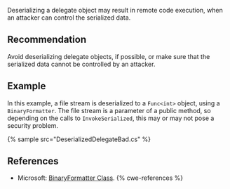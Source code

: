 Deserializing a delegate object may result in remote code execution, when an attacker can control the serialized data.


## Recommendation
Avoid deserializing delegate objects, if possible, or make sure that the serialized data cannot be controlled by an attacker.


## Example
In this example, a file stream is deserialized to a `Func<int>` object, using a `BinaryFormatter`. The file stream is a parameter of a public method, so depending on the calls to `InvokeSerialized`, this may or may not pose a security problem.

{% sample src="DeserializedDelegateBad.cs" %}

## References
* Microsoft: [BinaryFormatter Class](https://docs.microsoft.com/en-us/dotnet/api/system.runtime.serialization.formatters.binary.binaryformatter).
{% cwe-references %}
